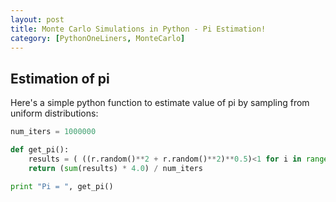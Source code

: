```yaml
---
layout: post
title: Monte Carlo Simulations in Python - Pi Estimation!
category: [PythonOneLiners, MonteCarlo]
---
```


## Estimation of pi

Here's a simple python function to estimate value of pi by sampling from uniform distributions:

```python
num_iters = 1000000

def get_pi():
    results = ( ((r.random()**2 + r.random()**2)**0.5)<1 for i in range(num_iters) )
    return (sum(results) * 4.0) / num_iters

print "Pi = ", get_pi()
```